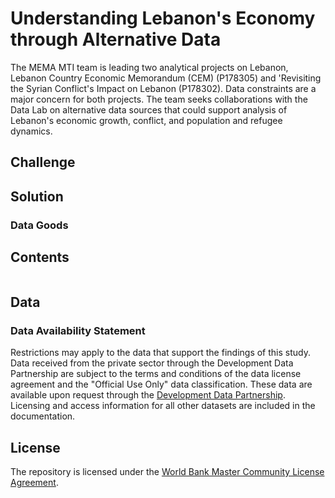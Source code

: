 # Understanding Lebanon's Economy through Alternative Data

The MEMA MTI team is leading two analytical projects on Lebanon, Lebanon Country Economic Memorandum (CEM) (P178305) and 'Revisiting the Syrian Conflict's Impact on Lebanon (P178302). Data constraints are a major concern for both projects. The team seeks collaborations with the Data Lab on alternative data sources that could support analysis of Lebanon's economic growth, conflict, and population and refugee dynamics.

## Challenge

## Solution

### Data Goods

## Contents

```{tableofcontents}
```

## Data

### Data Availability Statement

Restrictions may apply to the data that support the findings of this study. Data received from the private sector through the Development Data Partnership are subject to the terms and conditions of the data license agreement and the "Official Use Only" data classification. These data are available upon request through the [Development Data Partnership](https://datapartnership.org). Licensing and access information for all other datasets are included in the documentation.

## License

The repository is licensed under the [World Bank Master Community License Agreement](LICENSE.md).
